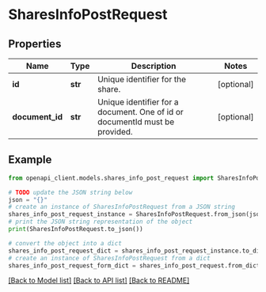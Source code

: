 # SharesInfoPostRequest


## Properties

Name | Type | Description | Notes
------------ | ------------- | ------------- | -------------
**id** | **str** | Unique identifier for the share. | [optional] 
**document_id** | **str** | Unique identifier for a document. One of id or documentId must be provided. | [optional] 

## Example

```python
from openapi_client.models.shares_info_post_request import SharesInfoPostRequest

# TODO update the JSON string below
json = "{}"
# create an instance of SharesInfoPostRequest from a JSON string
shares_info_post_request_instance = SharesInfoPostRequest.from_json(json)
# print the JSON string representation of the object
print(SharesInfoPostRequest.to_json())

# convert the object into a dict
shares_info_post_request_dict = shares_info_post_request_instance.to_dict()
# create an instance of SharesInfoPostRequest from a dict
shares_info_post_request_form_dict = shares_info_post_request.from_dict(shares_info_post_request_dict)
```
[[Back to Model list]](../README.md#documentation-for-models) [[Back to API list]](../README.md#documentation-for-api-endpoints) [[Back to README]](../README.md)


